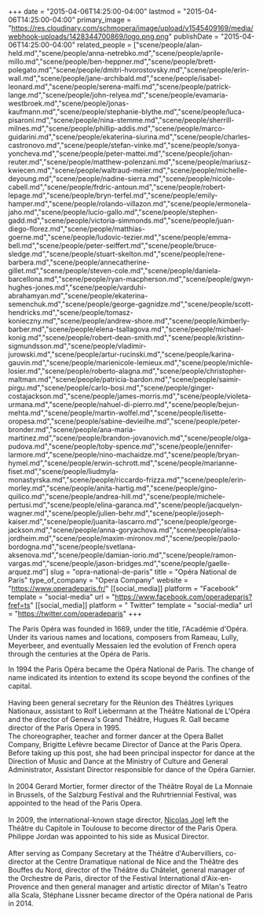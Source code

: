 +++
date = "2015-04-06T14:25:00-04:00"
lastmod = "2015-04-06T14:25:00-04:00"
primary_image = "https://res.cloudinary.com/schmopera/image/upload/v1545409169/media/webhook-uploads/1428344700869/logo.png.png"
publishDate = "2015-04-06T14:25:00-04:00"
related_people = ["scene/people/alan-held.md","scene/people/anna-netrebko.md","scene/people/aprile-millo.md","scene/people/ben-heppner.md","scene/people/brett-polegato.md","scene/people/dmitri-hvorostovsky.md","scene/people/erin-wall.md","scene/people/jane-archibald.md","scene/people/isabel-leonard.md","scene/people/serena-malfi.md","scene/people/patrick-lange.md","scene/people/john-relyea.md","scene/people/evamaria-westbroek.md","scene/people/jonas-kaufmann.md","scene/people/stephanie-blythe.md","scene/people/luca-pisaroni.md","scene/people/nina-stemme.md","scene/people/sherrill-milnes.md","scene/people/phillip-addis.md","scene/people/marco-guidarini.md","scene/people/ekaterina-siurina.md","scene/people/charles-castronovo.md","scene/people/stefan-vinke.md","scene/people/sonya-yoncheva.md","scene/people/peter-mattei.md","scene/people/johan-reuter.md","scene/people/matthew-polenzani.md","scene/people/mariusz-kwiecen.md","scene/people/waltraud-meier.md","scene/people/michelle-deyoung.md","scene/people/nadine-sierra.md","scene/people/nicole-cabell.md","scene/people/frdric-antoun.md","scene/people/robert-lepage.md","scene/people/bryn-terfel.md","scene/people/emily-hamper.md","scene/people/rolando-villazon.md","scene/people/ermonela-jaho.md","scene/people/lucio-gallo.md","scene/people/stephen-gadd.md","scene/people/victoria-simmonds.md","scene/people/juan-diego-florez.md","scene/people/matthias-goerne.md","scene/people/ludovic-tezier.md","scene/people/emma-bell.md","scene/people/peter-seiffert.md","scene/people/bruce-sledge.md","scene/people/stuart-skelton.md","scene/people/rene-barbera.md","scene/people/annecatherine-gillet.md","scene/people/steven-cole.md","scene/people/daniela-barcellona.md","scene/people/ryan-macpherson.md","scene/people/gwyn-hughes-jones.md","scene/people/varduhi-abrahamyan.md","scene/people/ekaterina-semenchuk.md","scene/people/george-gagnidze.md","scene/people/scott-hendricks.md","scene/people/tomasz-konieczny.md","scene/people/andrew-shore.md","scene/people/kimberly-barber.md","scene/people/elena-tsallagova.md","scene/people/michael-konig.md","scene/people/robert-dean-smith.md","scene/people/kristinn-sigmundsson.md","scene/people/vladimir-jurowski.md","scene/people/artur-rucinski.md","scene/people/karina-gauvin.md","scene/people/marienicole-lemieux.md","scene/people/michle-losier.md","scene/people/roberto-alagna.md","scene/people/christopher-maltman.md","scene/people/patricia-bardon.md","scene/people/saimir-pirgu.md","scene/people/carlo-bosi.md","scene/people/ginger-costajackson.md","scene/people/james-morris.md","scene/people/violeta-urmana.md","scene/people/nahuel-di-pierro.md","scene/people/bejun-mehta.md","scene/people/martin-wolfel.md","scene/people/lisette-oropesa.md","scene/people/sabine-devieilhe.md","scene/people/peter-bronder.md","scene/people/ana-maria-martinez.md","scene/people/brandon-jovanovich.md","scene/people/olga-pudova.md","scene/people/toby-spence.md","scene/people/jennifer-larmore.md","scene/people/nino-machaidze.md","scene/people/bryan-hymel.md","scene/people/erwin-schrott.md","scene/people/marianne-fiset.md","scene/people/liudmyla-monastyrska.md","scene/people/riccardo-frizza.md","scene/people/erin-morley.md","scene/people/anita-hartig.md","scene/people/gino-quilico.md","scene/people/andrea-hill.md","scene/people/michele-pertusi.md","scene/people/elina-garanca.md","scene/people/jacquelyn-wagner.md","scene/people/julien-behr.md","scene/people/joseph-kaiser.md","scene/people/juanita-lascarro.md","scene/people/george-jackson.md","scene/people/anna-goryachova.md","scene/people/alisa-jordheim.md","scene/people/maxim-mironov.md","scene/people/paolo-bordogna.md","scene/people/svetlana-aksenova.md","scene/people/damian-iorio.md","scene/people/ramon-vargas.md","scene/people/jason-bridges.md","scene/people/gaelle-arquez.md"]
slug = "opra-national-de-paris"
title = "Opéra National de Paris"
type_of_company = "Opera Company"
website = "https://www.operadeparis.fr/"
[[social_media]]
platform = "Facebook"
template = "social-media"
url = "https://www.facebook.com/operadeparis?fref=ts"
[[social_media]]
platform = " Twitter"
template = "social-media"
url = "https://twitter.com/operadeparis"
+++

<p>
	The Paris Opéra was founded in 1669, under the title, l'Académie d'Opéra. Under its various names and locations, composers from Rameau, Lully, Meyerbeer, and eventually Messaien led the evolution of French opera through the centuries at the Opéra de Paris.
</p>
<p>
	In 1994 the Paris Opéra became the Opéra National de Paris. The change of name indicated its intention to extend its scope beyond the confines of the capital.<br>
	<br>
	Having been general secretary for the Réunion des Théâtres Lyriques Nationaux, assistant to Rolf Liebermann at the Théâtre National de L'Opéra and the director of Geneva's Grand Théâtre, Hugues R. Gall became director of the Paris Opera in 1995.<br>
	The choreographer, teacher and former dancer at the Opera Ballet Company, Brigitte Lefèvre became Director of Dance at the Paris Opera. Before taking up this post, she had been principal inspector for dance at the Direction of Music and Dance at the Ministry of Culture and General Administrator, Assistant Director responsible for dance of the Opéra Garnier.<br>
	<br>
	<span class="hoefler_24">In 2004 </span>Gerard Mortier, former director of the Théâtre Royal de La Monnaie in Brussels, of the Salzburg Festival and the Ruhrtriennial Festival, was appointed to the head of the Paris Opera.<br>
	<br>
	In 2009, the international-known stage director, <a href="https://www.operadeparis.fr/en/l-opera-de-paris/l-institution/nicolas-joel-directeur-de-l-opera">Nicolas Joel</a> left the Théâtre du Capitole in Toulouse to become director of the Paris Opera. Philippe Jordan was appointed to his side as Musical Director. <br>
	<br>
	After serving as Company Secretary at the Théâtre d'Aubervilliers, co-director at the Centre Dramatique national de Nice and the Théâtre des Bouffes du Nord, director of the Théâtre du Châtelet, general manager of the Orchestre de Paris, director of the Festival International d'Aix-en-Provence and then general manager and artistic director of Milan's Teatro alla Scala, Stéphane Lissner became director of the Opéra national de Paris in 2014.
</p>
